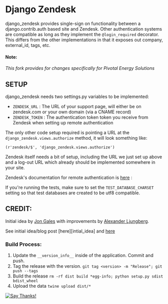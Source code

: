 # Django Zendesk

django_zendesk provides single-sign on functionality between a
django.contrib.auth based site and Zendesk. Other authentication
systems are compatible as long as they implement the
`@login_required` decorator.   This differs from the other
implementations in that it exposes out company, external_id, tags, etc.

####  Note:
_This fork provides for changes specifically for Pivotal Energy Solutions_


## SETUP

django_zendesk needs two settings.py variables to be implemented:

 * `ZENDESK_URL` : The URL of your support page, will either be on
   zendesk.com or your own domain (via a CNAME record)
 * `ZENDESK_TOKEN` : The authentication token token you receive from
   Zendesk when setting up remote authentication

The only other code setup required is pointing a URL at the
`django_zendesk.views.authorize` method, it will look something like:
```
(r'zendesk/$', 'django_zendesk.views.authorize')
```

Zendesk itself needs a bit of setup, including the URL we just set up
above and a log-out URL which already should be implemented somewhere
in your site.

Zendesk's documentation for remote authentication is [here][remote_auth] :

If you're running the tests, make sure to set the `TEST_DATABASE_CHARSET`
setting so that test databases are created to be utf8 compatible.

## CREDIT:

Initial idea by [Jon Gales](mailto:me@jongales.com) with improvements
by [Alexander Ljungberg](mailto:aljungberg@wireload.net).

See initial idea/blog post [here][intial_idea] and [here][idea2]

### Build Process:
1.  Update the `__version_info__` inside of the application. Commit and push.
2.  Tag the release with the version. `git tag <version> -m "Release"; git push --tags`
3.  Build the release `rm -rf dist build *egg-info; python setup.py sdist bdist_wheel`
4.  Upload the data `twine upload dist/*`

[![Say Thanks!](https://img.shields.io/badge/Say%20Thanks-!-1EAEDB.svg)](https://saythanks.io/to/rh0dium)

[remote_auth]: http://www.zendesk.com/api/remote_authentication
[initial_idea]: http://www.jongales.com/blog/2009/05/12/zendesk-remote-authentication-with-django/
[idea2]: https://bitbucket.org/jonknee/django_zendesk
